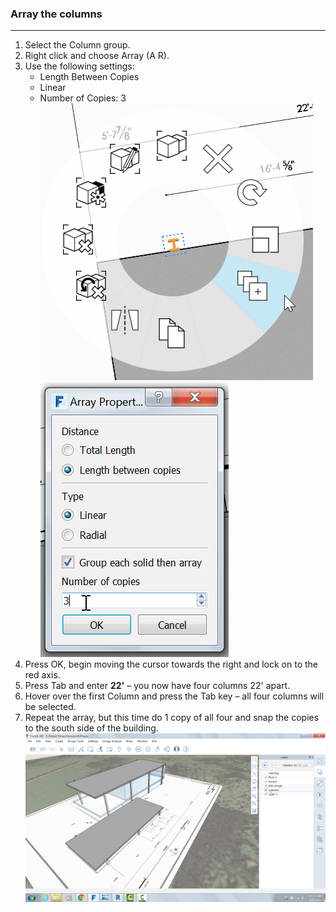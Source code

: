 ### Array the columns
---
1. Select the Column group.
2. Right click and choose Array (A R).
3. Use the following settings:
	- Length Between Copies
	- Linear
	- Number of Copies: 3
![](./images/2fd9793f-8306-496b-b323-b9b9e1d7e89a.png) ![](./images/0ef15b54-2b06-4443-823a-e58527e23858.png)
4. Press OK, begin moving the cursor towards the right and lock on to the red axis.
5. Press Tab and enter **22'** – you now have four columns 22' apart.
6. Hover over the first Column and press the Tab key – all four columns will be selected.
7. Repeat the array, but this time do 1 copy of all four and snap the copies to the south side of the building. ![](./images/5582b957-9965-43ba-bfa0-8102b6892f28.png)